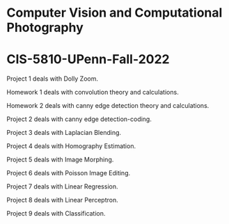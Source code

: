 # Computer Vision and Computational Photography
# CIS-5810-UPenn-Fall-2022

Project 1 deals with Dolly Zoom.

Homework 1 deals with convolution theory and calculations.

Homework 2 deals with canny edge detection theory and calculations.

Project 2 deals with canny edge detection-coding.

Project 3 deals with Laplacian Blending.

Project 4 deals with Homography Estimation.

Project 5 deals with Image Morphing.

Project 6 deals with Poisson Image Editing.

Project 7 deals with Linear Regression.

Project 8 deals with Linear Perceptron.

Project 9 deals with Classification.

